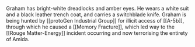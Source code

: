Graham has bright-white dreadlocks and amber eyes. He wears a white suit and a black leather trench coat, and carries a switchblade knife. 
Graham is being hunted by [[protoGen Industrial Group]] for illicit access of [[A-5b]], through which he caused a [[Memory Fracture]], which led way to the [[Rouge Matter-Energy]] incident occurring and now terrorising the entirety of Amida. 